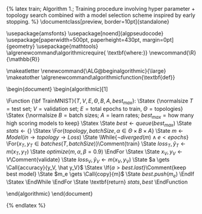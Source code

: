 {% latex
  train;
  Algorithm 1.;
  Training procedure involving hyper parameter + topology search combined with a model selection scheme inspired by early stopping.
%}
\documentclass[preview, border=10pt]{standalone}

\usepackage{amsfonts}
\usepackage[noend]{algpseudocode}
\usepackage[paperwidth=500pt, paperheight=430pt, margin=0pt]{geometry}
\usepackage{mathtools}
\algrenewcommand\algorithmicrequire{ \textbf{where:}}
\newcommand{\R}{\mathbb{R}}

\makeatletter
\renewcommand{\ALG@beginalgorithmic}{\large}
\makeatother
\algrenewcommand\algorithmicfunction{\textbf{def}}

\begin{document}
\begin{algorithmic}[1]

\Function {\bf TrainMNIST}{$T, V, E, \Theta, B, A, best_{max}$}:
\Statex {\normalsize $T = \textrm{test set};\ V = \textrm{validation set};\ E = \textrm{total epochs to train},\ \Theta = \textrm{topologies}$}
\Statex {\normalsize $B = \textrm{batch sizes};\ A = \textrm{learn rates};\ best_{max} = \textrm{how many high scoring models to keep}$}
\Statex
  \State $best \gets queue(best_{max})$
  \State $stats \gets \{\}$
  \Statex
  \For{$topology, batchSize, \alpha \in \Theta \times B \times A$}
    \State $m \gets Model(in \rightarrow topology \rightarrow Loss)$
    \State
    \While{$\neg diverged(m) \land e < epochs$}
      \For{$x_T, y_T \in batches(T, batchSize)$}\Comment{train}
        \State $loss_T, \hat y_T \gets m(x_T, y_T)$
        \State $optimize(m, \alpha, \beta=0.9)$
      \EndFor
      \Statex
      \State $x_V, y_V \gets V$\Comment{validate}
      \State $loss_V, \hat y_V \gets m(x_V, y_V)$
      \State $a \gets \Call{accuracy}{y_V, \hat y_V}$
      \Statex
      \If{$a > best.last$}\Comment{keep best model}
        \State $m_e \gets \Call{copy}{m}$
        \State $best.push(m_e)$
      \EndIf
      \Statex
    \EndWhile
  \EndFor
\State \textbf{return} $stats, best$
\EndFunction

\end{algorithmic}
\end{document}

{% endlatex %}
